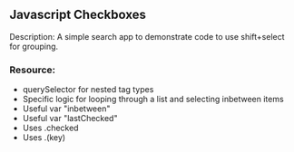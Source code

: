 ## Javascript Checkboxes

Description: A simple search app to demonstrate code to use shift+select for grouping.

### Resource:
- querySelector for nested tag types
- Specific logic for looping through a list and selecting inbetween items
- Useful var "inbetween"
- Useful var "lastChecked"
- Uses .checked
- Uses .(key)
